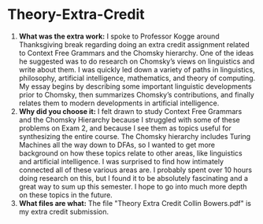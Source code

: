 # Theory-Extra-Credit
1. **What was the extra work:** I spoke to Professor Kogge around Thanksgiving break regarding doing an extra credit assignment related to Context Free Grammars and the Chomsky hierarchy.
   One of the ideas he suggested was to do research on Chomsky’s views on linguistics and write about them. I was quickly led down a variety of paths in linguistics, philosophy, artificial intelligence,
   mathematics, and theory of computing. My essay begins by describing some important linguistic developments prior to Chomsky, then summarizes Chomsky’s contributions, and finally relates them
   to modern developments in artificial intelligence.
2. **Why did you choose it:** I felt drawn to study Context Free Grammars and the Chomsky Hierarchy because I struggled with some of these problems on Exam 2, and because I see them as topics useful for synthesizing the entire course.
   The Chomsky hierarchy includes Turing Machines all the way down to DFAs, so I wanted to get more background on how these topics relate to other areas, like linguistics and artificial intelligence. I was surprised to find how intimately
   connected all of these various areas are. I probably spent over 10 hours doing research on this, but I found it to be absolutely fascinating and a great way to sum up this semester. I hope to go into much more depth on these topics in the future.
3. **What files are what:** The file "Theory Extra Credit Collin Bowers.pdf" is my extra credit submission.
